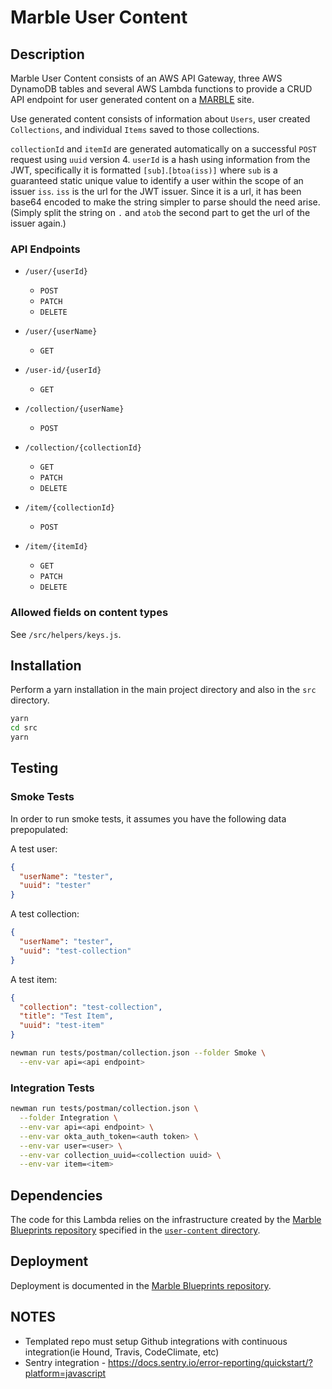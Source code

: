# Marble User Content

## Description

Marble User Content consists of an AWS API Gateway, three AWS DynamoDB tables and several AWS Lambda functions to provide a CRUD API endpoint for user generated content on a [MARBLE](https://github.com/ndlib/marble-website-starter) site.

Use generated content consists of information about `Users`, user created `Collections`, and individual `Items` saved to those collections.

`collectionId` and `itemId` are generated automatically on a successful `POST` request using `uuid` version 4. `userId` is a hash using information from the JWT, specifically it is formatted `[sub]`.`[btoa(iss)]` where `sub` is a guaranteed static unique value to identify a user within the scope of an issuer `iss`. `iss` is the url for the JWT issuer. Since it is a url, it has been base64 encoded to make the string simpler to parse should the need arise. (Simply split the string on `.` and `atob` the second part to get the url of the issuer again.)

### API Endpoints

* `/user/{userId}`
  * `POST`
  * `PATCH`
  * `DELETE`
* `/user/{userName}`
  * `GET`

* `/user-id/{userId}`
  * `GET`

* `/collection/{userName}`
  * `POST`
* `/collection/{collectionId}`
  * `GET`
  * `PATCH`
  * `DELETE`

* `/item/{collectionId}`
  * `POST`
* `/item/{itemId}`
  * `GET`
  * `PATCH`
  * `DELETE`

### Allowed fields on content types

  See `/src/helpers/keys.js`.

## Installation

Perform a yarn installation in the main project directory and also in the `src` directory.

```bash
yarn
cd src
yarn
```

## Testing

### Smoke Tests

In order to run smoke tests, it assumes you have the following data prepopulated:

A test user:

```json
{
  "userName": "tester",
  "uuid": "tester"
}
```

A test collection:

```json
{
  "userName": "tester",
  "uuid": "test-collection"
}
```

A test item:

```json
{
  "collection": "test-collection",
  "title": "Test Item",
  "uuid": "test-item"
}
```

```bash
newman run tests/postman/collection.json --folder Smoke \
  --env-var api=<api endpoint>
```

### Integration Tests

```bash
newman run tests/postman/collection.json \
  --folder Integration \
  --env-var api=<api endpoint> \
  --env-var okta_auth_token=<auth token> \
  --env-var user=<user> \
  --env-var collection_uuid=<collection uuid> \
  --env-var item=<item>
```

## Dependencies

The code for this Lambda relies on the infrastructure created by the [Marble Blueprints repository](https://github.com/ndlib/marble-blueprints) specified in the [`user-content` directory](https://github.com/ndlib/marble-blueprints/tree/master/deploy/cdk/lib/user-content).

## Deployment

Deployment is documented in the [Marble Blueprints repository](https://github.com/ndlib/marble-blueprints).

## NOTES

* Templated repo must setup Github integrations with continuous integration(ie Hound, Travis, CodeClimate, etc)
* Sentry integration - <https://docs.sentry.io/error-reporting/quickstart/?platform=javascript>

